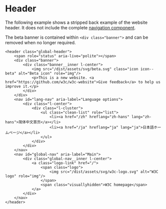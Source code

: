 # Header

The following example shows a stripped back example of the website header. It does not include the complete [navigation component](navigation.md).

The beta banner is contained within `<div class="banner">` and can be removed when no longer required.

```
<header class="global-header">
    <span role="status" aria-live="polite"></span>
    <div class="banner">
        <div class="banner__inner l-center">
            <img src="/dist/assets/svg/beta.svg" class="icon icon--beta" alt="Beta icon" role="img"/>
            <p>This is a new website. <a href="https://github.com/w3c/w3c-website">Give feedback</a> to help us improve it.</p>
        </div>
    </div>
    <nav id="lang-nav" aria-label="Language options">
        <div class="l-center">
            <div class="l-cluster">
                <ul class="clean-list" role="list">
                    <li><a href="/zh" hreflang="zh-hans" lang="zh-hans">简体中文首页</a></li>
                    <li><a href="/ja" hreflang="ja" lang="ja">日本語ホームページ</a></li>
                </ul>
            </div>
        </div>
    </nav>
    <nav id="global-nav" aria-label="Main">
        <div class="global-nav__inner l-center">
            <a class="logo-link" href="/">
                <span class="logo">
                    <img src="/dist/assets/svg/w3c-logo.svg" alt="W3C logo" role="img"/>
                </span>
                <span class="visuallyhidden">W3C homepage</span>
            </a>
        </div>
    </nav>
</header>
```